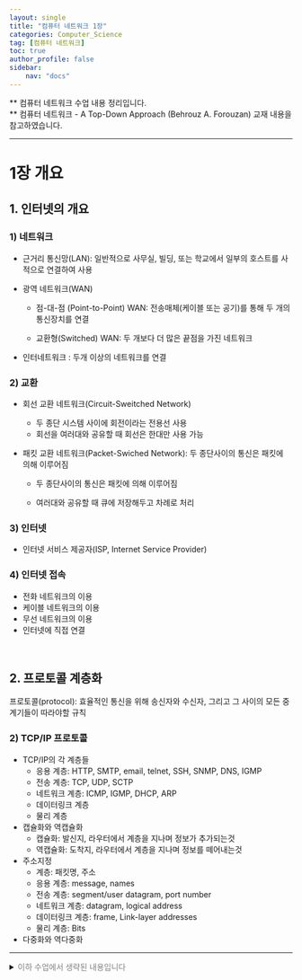 ```yaml
---
layout: single
title: "컴퓨터 네트워크 1장"
categories: Computer_Science
tag: [컴퓨터 네트워크]
toc: true
author_profile: false
sidebar:
    nav: "docs"
---
```


** 컴퓨터 네트워크 수업 내용 정리입니다.  
** 컴퓨터 네트워크 - A Top-Down Approach (Behrouz A. Forouzan) 교재 내용을 참고하였습니다.  

---

# 1장 개요

## 1. 인터넷의 개요

### 1) 네트워크

- 근거리 통신망(LAN): 일반적으로 사무실, 빌딩, 또는 학교에서 일부의 호스트를 사적으로 연결하여 사용

- 광역 네트워크(WAN)

  - 점-대-점 (Point-to-Point) WAN: 전송매체(케이블 또는 공기)를 통해 두 개의 통신장치를 연결

  - 교환형(Switched) WAN: 두 개보다 더 많은 끝점을 가진 네트워크

- 인터네트워크 : 두개 이상의 네트워크를 연결




### 2) 교환

- 회선 교환 네트워크(Circuit-Sweitched Network)

  - 두 종단 시스템 사이에 회전이라는 전용선 사용
  - 회선을 여러대와 공유할 때 회선은 한대만 사용 가능

- 패킷 교환 네트워크(Packet-Swiched Network): 두 종단사이의 통신은 패킷에 의해 이루어짐

  - 두 종단사이의 통신은 패킷에 의해 이루어짐

  - 여러대와 공유할 때 큐에 저장해두고 차례로 처리

    


### 3) 인터넷

- 인터넷 서비스 제공자(ISP, Internet Service Provider)



### 4) 인터넷 접속

- 전화 네트워크의 이용
- 케이블 네트워크의 이용
- 무선 네트워크의 이용
- 인터넷에 직접 연결



<br>

## 2. 프로토콜 계층화

프로토콜(protocol): 효율적인 통신을 위해 송신자와 수신자, 그리고 그 사이의 모든 중계기들이 따라야할 규칙

### 2) TCP/IP 프로토콜

- TCP/IP의 각 계층들
  - 응용 계층: HTTP, SMTP, email, telnet, SSH, SNMP, DNS, IGMP
  - 전송 계층: TCP, UDP, SCTP
  - 네트워크 계층: ICMP, IGMP, DHCP, ARP
  - 데이터링크 계층
  - 물리 계층
- 캡슐화와 역캡슐화
  - 캡슐화: 발신지, 라우터에서 계층을 지나며 정보가 추가되는것
  - 역캡슐화: 도착지, 라우터에서 계층을 지나며 정보를 떼어내는것
- 주소지정
  - 계층: 패킷명, 주소
  - 응용 계층: message, names
  - 전송 계층: segment/user datagram, port number
  - 네트워크 계층: datagram, logical address
  - 데이터링크 계층: frame, Link-layer addresses
  - 물리 계층: Bits
- 다중화와 역다중화



---

<details>
<summary> <font color='gray'>이하 수업에서 생략된 내용입니다 </font> </summary><div markdown="1">

## 3. 인터넷 역사

### 1) 초기의 역사

- 패킷 교환 네트워크의 탄색
- ARPANET



### 2) 인터넷의 탄생

- TCP/IP
- MILNET
- CSNET
- NSFNET
- ANSNET



### 3) 오늘의 인터넷

- 월드와이드 웹
- 멀티미디어
- 대등-대-대등 응용들



<br>

## 4. 표준들과 관리조직

### 1) 인터넷 표준

- 완성 단계
- 요구 단계



### 2) 인터넷 관리

- ISOC
- IAB
- IETF
- IRTF
- IANA 와 ICANN
- NIC
</div>
</details>